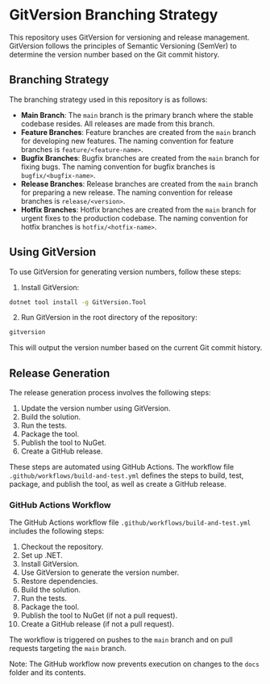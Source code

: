 # GitVersion Branching Strategy

This repository uses GitVersion for versioning and release management. GitVersion follows the principles of Semantic Versioning (SemVer) to determine the version number based on the Git commit history.

## Branching Strategy

The branching strategy used in this repository is as follows:

* **Main Branch**: The `main` branch is the primary branch where the stable codebase resides. All releases are made from this branch.
* **Feature Branches**: Feature branches are created from the `main` branch for developing new features. The naming convention for feature branches is `feature/<feature-name>`.
* **Bugfix Branches**: Bugfix branches are created from the `main` branch for fixing bugs. The naming convention for bugfix branches is `bugfix/<bugfix-name>`.
* **Release Branches**: Release branches are created from the `main` branch for preparing a new release. The naming convention for release branches is `release/<version>`.
* **Hotfix Branches**: Hotfix branches are created from the `main` branch for urgent fixes to the production codebase. The naming convention for hotfix branches is `hotfix/<hotfix-name>`.

## Using GitVersion

To use GitVersion for generating version numbers, follow these steps:

1. Install GitVersion:

```sh
dotnet tool install -g GitVersion.Tool
```

2. Run GitVersion in the root directory of the repository:

```sh
gitversion
```

This will output the version number based on the current Git commit history.

## Release Generation

The release generation process involves the following steps:

1. Update the version number using GitVersion.
2. Build the solution.
3. Run the tests.
4. Package the tool.
5. Publish the tool to NuGet.
6. Create a GitHub release.

These steps are automated using GitHub Actions. The workflow file `.github/workflows/build-and-test.yml` defines the steps to build, test, package, and publish the tool, as well as create a GitHub release.

### GitHub Actions Workflow

The GitHub Actions workflow file `.github/workflows/build-and-test.yml` includes the following steps:

1. Checkout the repository.
2. Set up .NET.
3. Install GitVersion.
4. Use GitVersion to generate the version number.
5. Restore dependencies.
6. Build the solution.
7. Run the tests.
8. Package the tool.
9. Publish the tool to NuGet (if not a pull request).
10. Create a GitHub release (if not a pull request).

The workflow is triggered on pushes to the `main` branch and on pull requests targeting the `main` branch.

Note: The GitHub workflow now prevents execution on changes to the `docs` folder and its contents.
